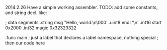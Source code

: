 2014.2.26   Have a simple working assembler. TODO: add some constants, and string decl. like:

; data segments
.string msg "Hello, world.\n\000'
.uint8 endl '\n'
.int16 start 0x2000
.int32 magic 0x32323322

.func main ; just a label that declares a label namespace, nothing special
; then our code here

